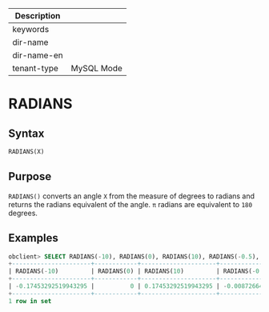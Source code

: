 | Description   |                 |
|---------------|-----------------|
| keywords      |                 |
| dir-name      |                 |
| dir-name-en   |                 |
| tenant-type   | MySQL Mode      |

# RADIANS

## Syntax

```sql
RADIANS(X)
```

## Purpose

`RADIANS()` converts an angle `X` from the measure of degrees to radians and returns the radians equivalent of the angle. `π` radians are equivalent to `180` degrees.

## Examples

```sql
obclient> SELECT RADIANS(-10), RADIANS(0), RADIANS(10), RADIANS(-0.5), RADIANS(0.5);
+----------------------+------------+---------------------+-----------------------+----------------------+
| RADIANS(-10)         | RADIANS(0) | RADIANS(10)         | RADIANS(-0.5)         | RADIANS(0.5)         |
+----------------------+------------+---------------------+-----------------------+----------------------+
| -0.17453292519943295 |          0 | 0.17453292519943295 | -0.008726646259971648 | 0.008726646259971648 |
+----------------------+------------+---------------------+-----------------------+----------------------+
1 row in set
```
